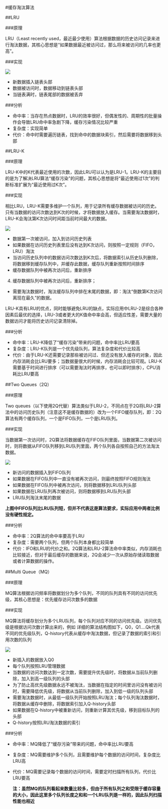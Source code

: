 #缓存淘汰算法

##LRU

###原理

LRU（Least recently used，最近最少使用）算法根据数据的历史访问记录来进行淘汰数据，其核心思想是“如果数据最近被访问过，那么将来被访问的几率也更高”。

###实现

![](http://ofowf99vj.bkt.clouddn.com/lru.png)

* 新数据插入链表头部
* 数据被访问时，数据移动到链表头部
* 当链表满时，链表尾部的数据被丢弃

###分析

* 命中率：当存在热点数据时，LRU的效率很好，但偶发性的、周期性的批量操作会导致LRU命中率急剧下降，缓存污染情况比较严重
* 复杂度：实现简单
* 代价：命中时需要遍历链表，找到命中的数据块索引，然后需要将数据移到头部

##LRU-K

###原理

LRU-K中的K代表最近使用的次数，因此LRU可以认为是LRU-1。LRU-K的主要目的是为了解决LRU算法“缓存污染”的问题，其核心思想是将“最近使用过1次”的判断标准扩展为“最近使用过K次”。

###实现

相比LRU，LRU-K需要多维护一个队列，用于记录所有缓存数据被访问的历史。只有当数据的访问次数达到K次的时候，才将数据放入缓存。当需要淘汰数据时，LRU-K会淘汰第K次访问时间距当前时间最大的数据。

![](http://ofowf99vj.bkt.clouddn.com/lru-k.png)

* 数据第一次被访问，加入到访问历史列表
* 如果数据在访问历史列表里后没有达到K次访问，则按照一定规则（FIFO，LRU）淘汰
* 当访问历史队列中的数据访问次数达到K次后，将数据索引从历史队列删除，将数据移到缓存队列中，并缓存此数据，缓存队列重新按照时间排序
* 缓存数据队列中被再次访问后，重新排序
4. 缓存数据队列中被再次访问后，重新排序；
* 需要淘汰数据时，淘汰缓存队列中排在末尾的数据，即：淘汰“倒数第K次访问离现在最久”的数据。

LRU-K具有LRU的优点，同时能够避免LRU的缺点，实际应用中LRU-2是综合各种因素后最优的选择，LRU-3或者更大的K值命中率会高，但适应性差，需要大量的数据访问才能将历史访问记录清除掉。

###分析

* 命中率：LRU-K降低了“缓存污染”带来的问题，命中率比LRU要高
* 复杂度：LRU-K队列是一个优先级队列，算法复杂度和代价比较高
* 代价：由于LRU-K还需要记录那些被访问过、但还没有放入缓存的对象，因此内存消耗会比LRU要多；当数据量很大的时候，内存消耗会比较可观。LRU-K需要基于时间进行排序（可以需要淘汰时再排序，也可以即时排序），CPU消耗比LRU要高

##Two Queues（2Q）

###原理

Two queues（以下使用2Q代替）算法类似于LRU-2，不同点在于2Q将LRU-2算法中的访问历史队列（注意这不是缓存数据的）改为一个FIFO缓存队列，即：2Q算法有两个缓存队列，一个是FIFO队列，一个是LRU队列。

###实现

当数据第一次访问时，2Q算法将数据缓存在FIFO队列里面，当数据第二次被访问时，则将数据从FIFO队列移到LRU队列里面，两个队列各自按照自己的方法淘汰数据。

![](http://ofowf99vj.bkt.clouddn.com/2Q.png)

* 新访问的数据插入到FIFO队列
* 如果数据在FIFO队列中一直没有被再次访问，则最终按照FIFO规则淘汰
* 如果数据在FIFO队列中被再次访问，则将数据移到LRU队列头部
* 如果数据在LRU队列再次被访问，则将数据移到LRU队列头部
* LRU队列淘汰末尾的数据

**上图中FIFO队列比LRU队列短，但并不代表这是算法要求，实际应用中两者比例没有硬性规定。**

###分析
* 命中率：2Q算法的命中率要高于LRU
* 复杂度：需要两个队列，但两个队列本身都比较简单
* 代价：IFO和LRU的代价之和。2Q算法和LRU-2算法命中率类似，内存消耗也比较接近，但对于最后缓存的数据来说，2Q会减少一次从原始存储读取数据或者计算数据的操作。

##Multi Queue（MQ）

###原理

MQ算法根据访问频率将数据划分为多个队列，不同的队列具有不同的访问优先级，其核心思想是：优先缓存访问次数多的数据

###实现

MQ算法将缓存划分为多个LRU队列，每个队列对应不同的访问优先级。访问优先级是根据访问次数计算出来的，例如
详细的算法结构图如下，Q0，Q1....Qk代表不同的优先级队列，Q-history代表从缓存中淘汰数据，但记录了数据的索引和引用次数的队列

![](http://ofowf99vj.bkt.clouddn.com/MQ.png)

* 新插入的数据放入Q0
* 每个队列按照LRU管理数据
* 当数据的访问次数达到一定次数，需要提升优先级时，将数据从当前队列删除，加入到高一级队列的头部
* 为了防止高优先级数据永远不被淘汰，当数据在指定的时间里访问没有被访问时，需要降低优先级，将数据从当前队列删除，加入到低一级的队列头部
* 需要淘汰数据时，从最低一级队列开始按照LRU淘汰；每个队列淘汰数据时，将数据从缓存中删除，将数据索引加入Q-history头部
* 如果数据在Q-history中被重新访问，则重新计算其优先级，移到目标队列的头部
* Q-history按照LRU淘汰数据的索引

###分析

* 命中率：MQ降低了“缓存污染”带来的问题，命中率比LRU要高
* 复杂度：MQ需要维护多个队列，且需要维护每个数据的访问时间，复杂度比LRU高
* 代价：MQ需要记录每个数据的访问时间，需要定时扫描所有队列，代价比LRU要高

    **注：虽然MQ的队列看起来数量比较多，但由于所有队列之和受限于缓存容量的大小，因此这里多个队列长度之和和一个LRU队列是一样的，因此队列扫描性能也相近**